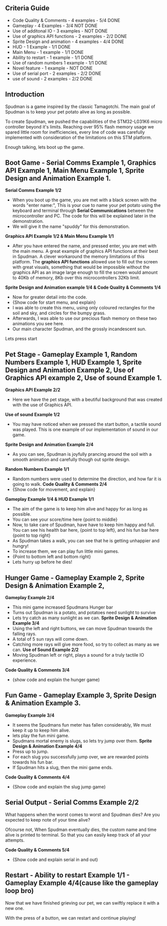 ## Criteria Guide
- Code Quality & Comments - 4 examples - 5/4 DONE
- Gameplay - 4 Examples - 3/4 NOT DONE
- Use of additonal IO - 3 examples - NOT DONE
- Use of graphics API functions - 2 examples - 2/2 DONE
- Sprite Design and animation - 4 examples - 4/4 DONE
- HUD - 1 Example - 1/1 DONE
- Main Menu - 1 example - 1/1 DONE
- Ability to restart - 1 example - 1/1 DONE
- Use of random numbers 1 example - 1/1 DONE
- Novel feature - 1 example - NOT DONE
- Use of serial port - 2 examples - 2/2 DONE
- use of sound - 2 examples - 2/2 DONE

## Introduction
Spudman is a game inspired by the classic Tamagotchi. The main goal of Spudman is to keep your pet potato alive as long as possible. 

To create Spudman, we pushed the capabilities of the STM32-L031K6 micro controller beyond it's limits. Reaching over 95% flash memory usage we spared little room for inefficiencies, every line of code was carefully implemented with consideration of the limitations on this STM platform. 

Enough talking, lets boot up the game.

## Boot Game - Serial Comms Example 1, Graphics API Example 1, Main Menu Example 1, Sprite Design and Animation Example 1.
**Serial Comms Example 1/2**
- When you boot up the game, you are met with a black screen with the words "enter name:", This is your cue to name your pet potato using the keyboard and terminal through **Serial Communications** between the 
microcontroller and PC. The code for this will be explained later in the demonstration.
- We will give it the name "spuddy" for this demonstration.

**Graphics API Example 1/2 & Main Menu Example 1/1**
- After you have entered the name, and pressed enter, you are met with the main menu. A great example of graphics API functions at their best in Spudman. A clever workaround the memory limitations of this platform. The **graphics API functions** allowed use to fill out the screen with great visuals, something that would be impossible without the graphics API as an image large enough to fill the screen would amount to 40Kb of memory, 8Kb over this microcontrollers 32Kb limit.  

**Sprite Design and Animation example 1/4 & Code Quality & Comments 1/4**
- Now for greater detail into the code.
- {Show code for start menu, and explain}
- I was able to create this menu, using only coloured rectangles for the soil and sky, and circles for the bumpy grass.
- Afterwards, I was able to use our precious flash memory on these two animations you see here.
- Our main character Spudman, and the grossly incandescent sun.
  
Lets press start

## Pet Stage - Gameplay Example 1, Random Numbers Example 1, HUD Example 1, Sprite Design and Animation Example 2, Use of Graphics API example 2, Use of sound Example 1.
**Graphics API Example 2/2**
- Here we have the pet stage, with a beutiful background that was created with the use of Graphics API.

**Use of sound Example 1/2**
- You may have noticed when we pressed the start button, a tactile sound was played. This is one example of our implementation of sound in our game.

**Sprite Design and Animation Example 2/4**
- As you can see, Spudman is joyfully prancing around the soil with a smooth animation and carefully though out sprite design.

**Random Numbers Example 1/1**
- Random numbers were used to determine the direction, and how far it is going to walk.
**Code Quality & Comments 2/4**
- {Show code for movement, and explain}

**Gameplay Example 1/4 & HUD Example 1/1**
- The aim of the game is to keep him alive and happy for as long as possible.
- You can see your score/time here {point to middle}
- Now, to take care of Spudman, have have to keep him happy and full. You can see his health bar here, {point to top left}, and his fun bar here {point to top right}
- As Spudman takes a walk, you can see that he is getting unhappier and hungry!
- To increase them, we can play fun little mini games.
- {Point to bottom left and bottom right}
- Lets hurry up before he dies!

## Hunger Game - Gameplay Example 2, Sprite Design & Animation Example 2, 
**Gameplay Example 2/4**
- This mini game increased Spudmans Hunger bar
- Turns out Spudman is a potato, and potatoes need sunlight to survive
- Lets try catch as many sunlight as we can.
**Sprite Design & Animation Example 3/4**
- Using the left and right buttons, we can move Spudman towards the falling rays.
- A total of 5 sun rays will come down. 
- Catching more rays will give more food, so try to collect as many as we can.
**Use of Sound Example 2/2**
- Moving Spudman left or right, plays a sound for a truly tactile IO experience.

**Code Quality & Comments 3/4**
- {show code and explain the hunger game)

## Fun Game  - Gameplay Example 3, Sprite Design & Animation Example 3.
**Gameplay Example 3/4**
- It seems the Spudmans fun meter has fallen considerably, We must keep it up to keep him alive.
- lets play the fun mini game.
- Spudmans mortal enemy is slugs, so lets try jump over them.
**Sprite Design & Animation Example 4/4**
- Press up to jump.
- For each slug you successfully jump over, we are rewarded points towards his fun bar.
- If Spudman hits a slug, then the mini game ends.

**Code Quality & Comments 4/4**
- {Show code and explain the slug jump game)

## Serial Output - Serial Comms Example 2/2
What happens when the worst comes to worst and Spudman dies? Are you expected to keep note of your time alive?

Ofcourse not, When Spudman eventually dies, the custom name and time alive is printed to terminal. So that you can easily keep track of all your attempts.

**Code Quality & Comments 5/4** 
- {Show code and explain serial in and out)

## Restart - Ability to restart Example 1/1 - Gameplay Example 4/4(cause like the gameplay loop bro)
Now that we have finished grieving our pet, we can swiftly replace it with a new one.

With the press of a button, we can restart and continue playing!

